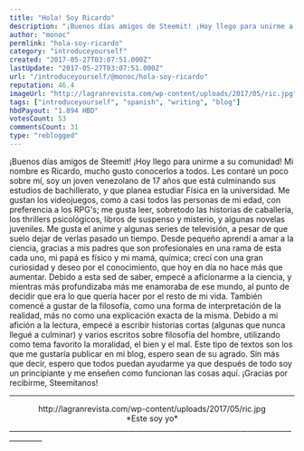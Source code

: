 ```yaml
---
title: "Hola! Soy Ricardo"
description: "¡Buenos días amigos de Steemit! ¡Hoy llego para unirme a su comunidad! Mi nombre es Ricardo, mucho gusto conocerlos a todos. Les contaré un poco sobre..."
author: "monoc"
permlink: "hola-soy-ricardo"
category: "introduceyourself"
created: "2017-05-27T03:07:51.000Z"
lastUpdate: "2017-05-27T03:07:51.000Z"
url: "/introduceyourself/@monoc/hola-soy-ricardo"
reputation: 46.4
imageUrl: "http://lagranrevista.com/wp-content/uploads/2017/05/ric.jpg"
tags: ["introduceyourself", "spanish", "writing", "blog"]
hbdPayout: "1.894 HBD"
votesCount: 53
commentsCount: 31
type: "reblogged"
---
```

¡Buenos días amigos de Steemit! ¡Hoy llego para unirme a su comunidad! Mi nombre es Ricardo, mucho gusto conocerlos a todos. Les contaré un poco sobre mí, soy un joven venezolano de 17 años que está culminando sus estudios de bachillerato, y que planea estudiar Física en la universidad. Me gustan los videojuegos, como a casi todos las personas de mi edad, con preferencia a los RPG's; me gusta leer, sobretodo las historias de caballería, los thrillers psicológicos, libros de suspenso y misterio, y algunas novelas juveniles. Me gusta el anime y algunas series de televisión, a pesar de que suelo dejar de verlas pasado un tiempo.
Desde pequeño aprendí a amar a la ciencia, gracias a mis padres que son profesionales en una rama de esta cada uno, mi papá es físico y mi mamá, química; crecí con una gran curiosidad y deseo por el conocimiento, que hoy en día no hace más que aumentar. Debido a esta sed de saber, empecé a aficionarme a la ciencia, y mientras más profundizaba más me enamoraba de ese mundo, al punto de decidir que era lo que quería hacer por el resto de mi vida. También comencé a gustar de la filosofía, como una forma de interpretación de la realidad, más no como una explicación exacta de la misma.
Debido a mi afición a la lectura, empecé a escribir historias cortas (algunas que nunca llegué a culminar) y varios escritos sobre filosofía del hombre, utilizando como tema favorito la moralidad, el bien y el mal. Este tipo de textos son los que me gustaría publicar en mi blog, espero sean de su agrado.
Sin más que decir, espero que todos puedan ayudarme ya que después de todo soy un principiante y me enseñen como funcionan las cosas aquí. ¡Gracias por recibirme, Steemitanos!
______________________________________________________________________________________________
<center>http://lagranrevista.com/wp-content/uploads/2017/05/ric.jpg</center>
<center> *Este soy yo*  </center>
_______________________________________________________________________________________